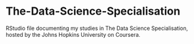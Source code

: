 # The-Data-Science-Specialisation
RStudio file documenting my studies in The Data Science Specialisation, hosted by the Johns Hopkins University on Coursera. 
